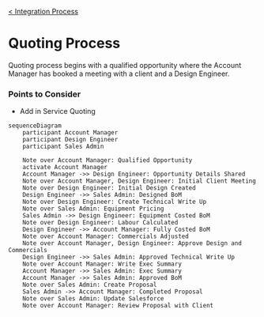[< Integration Process](./processes/integration.md)

# Quoting Process

Quoting process begins with a qualified opportunity where the Account Manager has booked a meeting with a client and a Design Engineer.

### Points to Consider

- Add in Service Quoting

```mermaid
sequenceDiagram
    participant Account Manager
    participant Design Engineer
    participant Sales Admin

    Note over Account Manager: Qualified Opportunity
    activate Account Manager
    Account Manager ->> Design Engineer: Opportunity Details Shared
    Note over Account Manager, Design Engineer: Initial Client Meeting
    Note over Design Engineer: Initial Design Created
    Design Engineer ->> Sales Admin: Designed BoM
    Note over Design Engineer: Create Technical Write Up
    Note over Sales Admin: Equipment Pricing
    Sales Admin ->> Design Engineer: Equipment Costed BoM
    Note over Design Engineer: Labour Calculated
    Design Engineer ->> Account Manager: Fully Costed BoM
    Note over Account Manager: Commercials Adjusted
    Note over Account Manager, Design Engineer: Approve Design and Commercials
    Design Engineer ->> Sales Admin: Approved Technical Write Up
    Note over Account Manager: Write Exec Summary
    Account Manager ->> Sales Admin: Exec Summary
    Account Manager ->> Sales Admin: Approved BoM
    Note over Sales Admin: Create Proposal
    Sales Admin ->> Account Manager: Completed Proposal
    Note over Sales Admin: Update Salesforce
    Note over Account Manager: Review Proposal with Client

```
